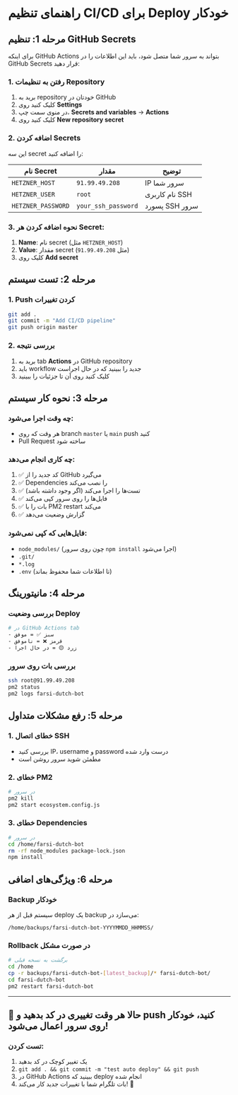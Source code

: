 # راهنمای تنظیم CI/CD برای Deploy خودکار

## مرحله 1: تنظیم GitHub Secrets

برای اینکه GitHub Actions بتواند به سرور شما متصل شود، باید این اطلاعات را در GitHub Secrets قرار دهید:

### 1. رفتن به تنظیمات Repository
1. برید به repository خودتان در GitHub
2. کلیک کنید روی **Settings**
3. در منوی سمت چپ، **Secrets and variables** → **Actions**
4. کلیک کنید روی **New repository secret**

### 2. اضافه کردن Secrets

این سه secret را اضافه کنید:

| نام Secret | مقدار | توضیح |
|------------|--------|--------|
| `HETZNER_HOST` | `91.99.49.208` | IP سرور شما |
| `HETZNER_USER` | `root` | نام کاربری SSH |
| `HETZNER_PASSWORD` | `your_ssh_password` | پسورد SSH سرور |

### 3. نحوه اضافه کردن هر Secret:
1. **Name**: نام secret (مثل `HETZNER_HOST`)
2. **Value**: مقدار secret (مثل `91.99.49.208`)  
3. کلیک روی **Add secret**

## مرحله 2: تست سیستم

### 1. Push کردن تغییرات
```bash
git add .
git commit -m "Add CI/CD pipeline"
git push origin master
```

### 2. بررسی نتیجه
1. برید به tab **Actions** در GitHub repository
2. باید workflow جدید را ببینید که در حال اجراست
3. کلیک کنید روی آن تا جزئیات را ببینید

## مرحله 3: نحوه کار سیستم

### چه وقت اجرا می‌شود:
- هر وقت که روی branch `master` یا `main` push کنید
- Pull Request ساخته شود

### چه کاری انجام می‌دهد:
1. ✅ کد جدید را از GitHub می‌گیرد
2. ✅ Dependencies را نصب می‌کند  
3. ✅ تست‌ها را اجرا می‌کند (اگر وجود داشته باشد)
4. ✅ فایل‌ها را روی سرور کپی می‌کند
5. ✅ بات را با PM2 restart می‌کند
6. ✅ گزارش وضعیت می‌دهد

### فایل‌هایی که کپی نمی‌شود:
- `node_modules/` (چون روی سرور `npm install` اجرا می‌شود)
- `.git/` 
- `*.log`
- `.env` (تا اطلاعات شما محفوظ بماند)

## مرحله 4: مانیتورینگ

### بررسی وضعیت Deploy
```bash
# در GitHub Actions tab
- سبز ✅ = موفق
- قرمز ❌ = ناموفق
- زرد 🟡 = در حال اجرا
```

### بررسی بات روی سرور
```bash
ssh root@91.99.49.208
pm2 status
pm2 logs farsi-dutch-bot
```

## مرحله 5: رفع مشکلات متداول

### 1. خطای اتصال SSH
- بررسی کنید IP، username و password درست وارد شده
- مطمئن شوید سرور روشن است

### 2. خطای PM2
```bash
# در سرور
pm2 kill
pm2 start ecosystem.config.js
```

### 3. خطای Dependencies  
```bash
# در سرور
cd /home/farsi-dutch-bot
rm -rf node_modules package-lock.json
npm install
```

## مرحله 6: ویژگی‌های اضافی

### Backup خودکار
سیستم قبل از هر deploy یک backup می‌سازد در:
```
/home/backups/farsi-dutch-bot-YYYYMMDD_HHMMSS/
```

### Rollback در صورت مشکل
```bash
# برگشت به نسخه قبلی
cd /home
cp -r backups/farsi-dutch-bot-[latest_backup]/* farsi-dutch-bot/
cd farsi-dutch-bot
pm2 restart farsi-dutch-bot
```

---

## 🎉 حالا هر وقت تغییری در کد بدهید و push کنید، خودکار روی سرور اعمال می‌شود!

### تست کردن:
1. یک تغییر کوچک در کد بدهید
2. `git add . && git commit -m "test auto deploy" && git push`
3. در GitHub Actions ببینید که deploy انجام شده
4. بات تلگرام شما با تغییرات جدید کار می‌کند! 🤖